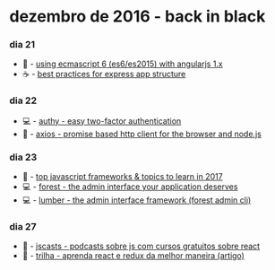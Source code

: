 # dezembro de 2016 - back in black

### dia 21
- :beers: - [using ecmascript 6 (es6/es2015) with angularjs 1.x](https://www.timroes.de/2015/07/29/using-ecmascript-6-es6-with-angularjs-1-x/)
- :coffee: - [best practices for express app structure](https://www.terlici.com/2014/08/25/best-practices-express-structure.html)

### dia 22
- :computer: - [authy - easy two-factor authentication](https://www.authy.com/)
- :beers: - [axios - promise based http client for the browser and node.js](https://github.com/mzabriskie/axios)

### dia 23
- :beers: - [top javascript frameworks & topics to learn in 2017](https://medium.com/javascript-scene/top-javascript-frameworks-topics-to-learn-in-2017-700a397b711#.vjlmllis6)
- :computer: - [forest - the admin interface your application deserves](http://www.forestadmin.com/)
- :computer: - [lumber - the admin interface framework (forest admin cli)](http://www.forestadmin.com/lumber)

### dia 27
- :beers: - [jscasts - podcasts sobre js com cursos gratuitos sobre react](http://jscasts.teachable.com/)
- :beers: - [trilha - aprenda react e redux da melhor maneira (artigo)](http://programadorobjetivo.co/aprenda-react-da-melhor-maneira/)
